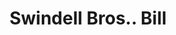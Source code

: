 ---
doi: 10.7916/D8XD2CQ8
date_other: '1880'
date_other_textual: '1880'
form: printed ephemera
genre:
- Invoices
name:
- Swindell Bros.
object_in_context_url: https://biggert.cul.columbia.edu/items/view/ave_biggert_00564
subject_hierarchical_geographic:
- Baltimore, Maryland, United States
subject_name:
- Swindell Bros.
title: Swindell Bros.. Bill
sort_title: Swindell Bros.. Bill
call_number: ave_biggert_00564
coordinates:
- 39.28333333333333,-76.61666666666666
pid: ave_biggert_00564
identifiers: ave_biggert_00564
canvas_id: ldpd:395837
permalink: "/items/ave_biggert_00564/"
layout: iiif-image-page
---